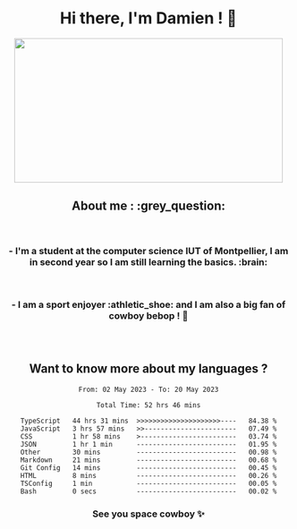 <div align="center">
<h1>Hi there, I'm Damien ! 👋 </h1>
<img src="https://media.giphy.com/media/11KzOet1ElBDz2/giphy.gif" width="480" height="258" /> 
 <h2>About me : :grey_question: </h2>
 <br>
<h3>- I'm a student at the computer science IUT of Montpellier, I am in second year so I am still learning the basics. :brain: </h3>
 <br>
<h3>- I am a sport enjoyer :athletic_shoe: and I am also a big fan of cowboy bebop ! 🤠 <h3>
 <br>
 
  <h2>Want to know more about my languages ?</h2>

 <!--START_SECTION:waka-->

```text
From: 02 May 2023 - To: 20 May 2023

Total Time: 52 hrs 46 mins

TypeScript   44 hrs 31 mins  >>>>>>>>>>>>>>>>>>>>>----   84.38 %
JavaScript   3 hrs 57 mins   >>-----------------------   07.49 %
CSS          1 hr 58 mins    >------------------------   03.74 %
JSON         1 hr 1 min      -------------------------   01.95 %
Other        30 mins         -------------------------   00.98 %
Markdown     21 mins         -------------------------   00.68 %
Git Config   14 mins         -------------------------   00.45 %
HTML         8 mins          -------------------------   00.26 %
TSConfig     1 min           -------------------------   00.05 %
Bash         0 secs          -------------------------   00.02 %
```

<!--END_SECTION:waka-->
 
 
 <!--
 <p align="center">
           <img src="https://wakatime.com/share/@b21fb822-1b1e-4a56-b3ac-d647f03795fd/3d8fc332-54a6-4d29-9469-965955d6e018.svg"/>
 </p>
 <p align="center">
  <img src="https://wakatime.com/share/@b21fb822-1b1e-4a56-b3ac-d647f03795fd/5d7b153c-4137-40c1-8270-25e516f9619c.svg"/>
 </p>
 -->
 
<h3> See you space cowboy ✨ </h3>

</div>


 
